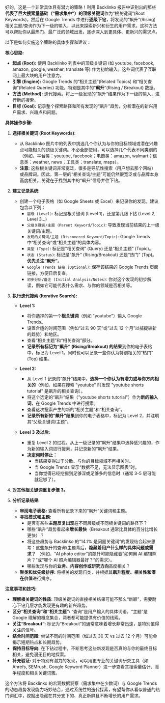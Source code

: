 好的，这是一个非常具体且有潜力的策略！利用 Backlinko 报告中识别出的那些**代表了巨大搜索量基础（“需求集中”）的顶级关键词**作为“根关键词”(Root Keywords)，然后在 Google Trends 中进行**逐级下钻**，将发现的“飙升”(Rising) 相关主题/查询作为下一级的输入，以此来探索新兴和衍生的用户需求。这种方法可以帮助你从最热门、最广泛的领域出发，逐步深入到更具体、更新兴的需求点。

以下是如何实施这个策略的具体步骤和建议：

**核心思路:**

*   **起点 (Root):** 使用 Backlinko 列表中的顶级关键词 (如 youtube, facebook, amazon, google, weather, translate 等) 作为初始输入。这些词代表了互联网上最大块的用户注意力。
*   **引擎 (Engine):** Google Trends 的“相关主题”(Related Topics) 和“相关查询”(Related Queries) 功能，特别是其中的“**飙升**”(Rising / Breakout) 数据。
*   **方法 (Method):** 迭代搜索。将上一级发现的“飙升”结果作为下一级的输入，进行新的搜索。
*   **目标 (Goal):** 记录整个探索路径和所有发现的“飙升”趋势，分析潜在的新兴用户需求、兴趣点和问题。

**具体操作步骤:**

1.  **选择根关键词 (Root Keywords):**
    *   从 Backlinko 图片中的列表中挑选几个你认为与你的目标领域或潜在兴趣点可能相关的顶级关键词。不必全部使用，可以选择几个代表不同类别的（例如，平台类：youtube, facebook；电商类：amazon, walmart；信息类：weather, news；工具类：translate, maps）。
    *   **注意:** 这些根关键词非常宽泛，很多是导航性搜索（用户想去那个网站）或品牌词。因此，第一层的“相关查询/主题”可能仍然很宽泛或与品牌本身高度相关。关键在于找到其中的“飙升”信号并往下钻。

2.  **建立记录系统:**
    *   创建一个电子表格（如 Google Sheets 或 Excel）来记录你的发现。建议包含以下列：
        *   `层级 (Level)`: 标记是根关键词 (Level 1)，还是第几级下钻 (Level 2, Level 3...)
        *   `父级关键词/主题 (Parent Keyword/Topic)`: 导致发现当前结果的上一级关键词/主题。
        *   `发现的关键词/主题 (Discovered Keyword/Topic)`: Google Trends 中“相关查询”或“相关主题”的具体内容。
        *   `类型 (Type)`: 标记是“相关查询” (Query) 还是“相关主题” (Topic)。
        *   `状态 (Status)`: 标记是“飙升” (Rising/Breakout) 还是“热门” (Top)。**优先关注“飙升”**。
        *   `Google Trends 链接 (Optional)`: 保存该结果的 Google Trends 页面链接，方便日后复查。
        *   `初步分析/备注 (Initial Analysis/Notes)`: 你对这个发现的初步解读，例如它可能代表什么需求、与你的领域是否相关等。

3.  **执行迭代搜索 (Iterative Search):**

    *   **Level 1:**
        *   将你选择的第一个**根关键词**（例如 "youtube"）输入 Google Trends。
        *   设置合适的时间范围（例如“过去 90 天”或“过去 12 个月”以捕捉较新的趋势）和地区。
        *   查看“相关主题”和“相关查询”部分。
        *   **记录所有标记为“飙升” (Rising/Breakout) 的结果**到你的电子表格中，标记为 Level 1。同时也可以记录一些你认为特别相关的“热门” (Top) 结果。

    *   **Level 2:**
        *   从 Level 1 记录的“飙升”结果中，**选择一个你认为有潜力或与你方向相关的**（例如，如果在搜索 "youtube" 时发现 "youtube shorts tutorial" 是飙升的相关查询）。
        *   将这个选定的“飙升”结果（"youtube shorts tutorial"）作为**新的输入词**，在 Google Trends 中进行搜索。
        *   查看这次搜索产生的新的“相关主题”和“相关查询”。
        *   **记录所有新的“飙升”结果**到你的电子表格中，标记为 Level 2，并注明其“父级关键词/主题”。

    *   **Level 3 及以后:**
        *   重复 Level 2 的过程。从上一级记录的“飙升”结果中选择感兴趣的，作为新的输入词进行搜索，并记录新的“飙升”结果。
        *   **决定何时停止：**
            *   当结果变得过于分散、与你的目标领域不再相关时。
            *   当 Google Trends 显示“数据不足，无法显示图表”时。
            *   当你觉得已经挖掘到足够深或足够多的信息时（通常 3-5 层可能就足够了）。

4.  **对其他根关键词重复步骤 3。**

5.  **分析记录结果:**
    *   **审阅电子表格:** 查看所有记录下来的“飙升”关键词和主题。
    *   **寻找模式和主题:**
        *   是否有某些**主题反复出现**在不同层级或不同根关键词的路径下？
        *   哪些“飙升”趋势看起来**增长最快**（Breakout 通常比具体的百分比增长更快）？
        *   将这些趋势与 Backlinko 的“14.1% 是问题关键词”的发现结合起来思考：这些飙升的查询/主题背后，**隐藏着用户什么样的具体问题或需求？** （例如，“AI photo editor”的飙升可能隐藏着“如何用 AI 编辑照片？”或“哪个 AI 照片编辑器最好？”的需求）。
        *   哪些发现与你的**业务、内容创作或研究方向**高度相关？
    *   **聚类和优先级排序:** 将相关的发现归类，并根据其**飙升程度、相关性和潜在价值**进行排序。

**注意事项和技巧:**

*   **理解根关键词的性质:** 顶级关键词的直接相关结果可能不那么“新颖”，需要耐心下钻几层才能发现更有趣的新兴趋势。
*   **区分“相关查询”和“相关主题”:** “查询”是用户输入的具体词语，“主题”是 Google 理解的概念集合，两者都可能提供有价值的线索。
*   **关注“Breakout”:** 标记为“Breakout”的通常意味着增长非常迅速，是特别值得关注的信号。
*   **结合时间范围:** 尝试不同的时间范围（如过去 30 天 vs 过去 12 个月）可能会揭示短期热点和长期趋势。
*   **保持目标导向:** 在下钻过程中，不断思考这些新发现是否真的与你的最终目标相关，避免漫无目的地探索。
*   **补充验证:** 对于特别有潜力的发现，可以用更专业的关键词研究工具（如 Ahrefs, SEMrush, Google Keyword Planner）进一步查看其搜索量估计、竞争程度和相关关键词簇。

这个方法将 Backlinko 的宏观数据洞察（需求集中在少数词）与 Google Trends 的动态趋势发现能力巧妙结合，通过系统性的迭代探索，有望帮你从看似普通的热门词汇中，挖掘出隐藏在其分支下的、真正新鲜且不断增长的用户需求。

